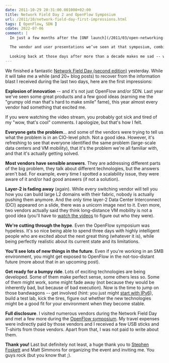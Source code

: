 ```yaml
---
date: 2011-10-29 20:31:00.001000+02:00
title: Network Field Day 2 and OpenFlow Symposium
url: /2011/10/network-field-day-first-impressions.html
tags: [ OpenFlow, SDN ]
cdate: 2022-07-06
comment: |
  In just a few months after the [ONF launch](/2011/03/open-networking-foundation-fabric.html), everyone was talking about OpenFlow and SDN, and Stephen Foskett, the mastermind behind GestaltIT, decided to organize the first ever OpenFlow symposium in September 2011. 

  The vendor and user presentations we’ve seen at that symposium, combined with the vendor presentations we’ve attended during the Networking Tech Field Day 2 seemed very promising – everyone was talking about the right topics and tried to address real-life scalability concerns.
  
  Looking back at those days after more than a decade makes me sad -- while we made a huge progress in many areas, we wasted an enormous amount of goodwill, enthusiasm and hard work on OpenFlow and OpenFlow controllers trying to solve the wrong problem. 
---
```

We finished a fantastic [Network Field Day (second edition)](http://techfieldday.com/2011/nfd2/) yesterday. While it will take me a while (and 20+ blog posts) to recover from the information blast I received during the last two days, here are the first impressions:

**Explosion of innovation** -- and it's not just OpenFlow and/or SDN. Last year we've seen some great products and a few good ideas (earning me the "grumpy old man that's hard to make smile" fame), this year almost every vendor had something that excited me.
<!--more-->
If you were watching the video stream, you probably got sick and tired of my "wow, that's cool" comments. I apologize, but that's how I felt.

**Everyone gets the problem**... and some of the vendors were trying to tell us what the problem is in an CIO-level pitch. Not a good idea. However, it's refreshing to see that everyone identified the same problem (large-scale data centers and VM mobility), that it's the problem we're all familiar with, and that it's actually getting solved.

**Most vendors have sensible answers**. They are addressing different parts of the big problem, they talk about different technologies, but the answers aren't bad. For example, every time I spotted a scalability issue, they were aware of it and/or had good answers (if not a solution).

**Layer-2 is fading away** (again). While every switching vendor will tell you how you can build large L2 domains with their fabric, nobody is actually pushing them anymore. And the only time layer-2 Data Center Interconnect (DCI) appeared on a slide, there was a unicorn image next to it. Even more, two vendors actually said they think long-distance VM mobility is not a good idea (you'll have to [watch the videos](http://techfieldday.com/2011/nfd2/) to figure out who they were).

**We're cutting through the hype**. Even the OpenFlow symposium was hypeless. It's so nice being able to spend three days with highly intelligent people who are excited about the next great thing (whatever it is), while being perfectly realistic about its current state and its limitations.

**You'll see lots of new things in the future**. Even if you're working in an SMB environment, you might get exposed to OpenFlow in the not-too-distant future (more about that in an upcoming post).

**Get ready for a bumpy ride**. Lots of exciting technologies are being developed. Some of them make perfect sense, some others less so. Some of them might work, some might fade away (not because they would be inherently bad, but because of bad execution). Now is the time to jump on those bandwagons -- get involved (hint: you just might [start with IPv6](https://blog.ipspace.net/2011/10/do-i-need-ipv6-in-my-enterprise-again.html)), build a test lab, kick the tires, figure out whether the new technologies might be a good fit for your environment when they become stable.

**Full disclosure**. I visited numerous vendors during the Network Field Day and met a few more during the [OpenFlow symposium](http://techfieldday.com/2011/openflow-symposium/). My travel expenses were indirectly paid by those vendors and I received a few USB sticks and T-shirts from those vendors. Apart from that, I was not paid to write about them.

**Thank you!** Last but definitely not least, a huge thank you to [Stephen Foskett](http://blog.fosketts.net/) and Matt Simmons for organizing the event and inviting me. You guys rock (but you know that ;).
